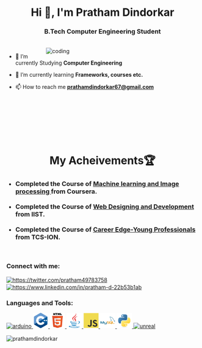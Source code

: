 <h1 align="center">Hi 👋, I'm Pratham Dindorkar</h1>
<h3 align="center">B.Tech Computer Engineering Student</h3>
<br>
<img align="right" alt="coding" width="400" src ="https://camo.githubusercontent.com/8bf6f6d78abc81fcf9c49f10649423e73ea44bc248e83aaae8759d401c829a84/68747470733a2f2f70687973696373677572756b756c2e66696c65732e776f726470726573732e636f6d2f323031392f30322f6368617261637465722d312e676966">

- 🔭 I’m currently Studying **Computer Engineering**

- 🌱 I’m currently learning **Frameworks, courses etc.**

- 📫 How to reach me **prathamdindorkar67@gmail.com**
<br><br><br><br><br><br><br><br>
<h1 align="center">My Acheivements🏆</h1>
<ul>
  <h3><li>Completed the Course of <a href="https://thingqbator.s3.ap-south-1.amazonaws.com/1632803507703_PrathamDindorkar_course_Course-Excellence-Template.pdf">Machine learning and Image processing </a> from Coursera.</li>
   <br><li>Completed the Course of <a href="https://github.com/PrathamDindorkar/PrathamDindorkar/blob/f7d2671e3416209573a788761b3af88f16078a26/Pratham%20Dindorkar.pdf">Web Designing and Development </a> from IIST.</li><br>
     <li>Completed the Course of <a href="">Career Edge-Young Professionals </a> from TCS-ION.</li></h3><br>
</ul>
<h3 align="left">Connect with me:</h3>
<p align="left">
<a href="https://twitter.com/https://twitter.com/pratham49783758" target="blank"><img align="center" src="https://raw.githubusercontent.com/rahuldkjain/github-profile-readme-generator/master/src/images/icons/Social/twitter.svg" alt="https://twitter.com/pratham49783758" height="30" width="40" /></a>
<a href="https://linkedin.com/in/https://www.linkedin.com/in/pratham-d-22b53b1ab" target="blank"><img align="center" src="https://raw.githubusercontent.com/rahuldkjain/github-profile-readme-generator/master/src/images/icons/Social/linked-in-alt.svg" alt="https://www.linkedin.com/in/pratham-d-22b53b1ab" height="30" width="40" /></a>
</p>

<h3 align="left">Languages and Tools:</h3>
<p align="left"> <a href="https://www.arduino.cc/" target="_blank" rel="noreferrer"> <img src="https://cdn.worldvectorlogo.com/logos/arduino-1.svg" alt="arduino" width="40" height="40"/> </a> <a href="https://www.w3schools.com/cpp/" target="_blank" rel="noreferrer"> <img src="https://raw.githubusercontent.com/devicons/devicon/master/icons/cplusplus/cplusplus-original.svg" alt="cplusplus" width="40" height="40"/> </a> <a href="https://www.w3.org/html/" target="_blank" rel="noreferrer"> <img src="https://raw.githubusercontent.com/devicons/devicon/master/icons/html5/html5-original-wordmark.svg" alt="html5" width="40" height="40"/> </a> <a href="https://www.java.com" target="_blank" rel="noreferrer"> <img src="https://raw.githubusercontent.com/devicons/devicon/master/icons/java/java-original.svg" alt="java" width="40" height="40"/> </a> <a href="https://developer.mozilla.org/en-US/docs/Web/JavaScript" target="_blank" rel="noreferrer"> <img src="https://raw.githubusercontent.com/devicons/devicon/master/icons/javascript/javascript-original.svg" alt="javascript" width="40" height="40"/> </a> <a href="https://www.mysql.com/" target="_blank" rel="noreferrer"> <img src="https://raw.githubusercontent.com/devicons/devicon/master/icons/mysql/mysql-original-wordmark.svg" alt="mysql" width="40" height="40"/> </a> <a href="https://www.python.org" target="_blank" rel="noreferrer"> <img src="https://raw.githubusercontent.com/devicons/devicon/master/icons/python/python-original.svg" alt="python" width="40" height="40"/> </a> <a href="https://unrealengine.com/" target="_blank" rel="noreferrer"> <img src="https://raw.githubusercontent.com/kenangundogan/fontisto/036b7eca71aab1bef8e6a0518f7329f13ed62f6b/icons/svg/brand/unreal-engine.svg" alt="unreal" width="40" height="40"/> </a> </p>

<p><img align="center" src="https://github-readme-stats.vercel.app/api/top-langs?username=prathamdindorkar&show_icons=true&locale=en&layout=compact" alt="prathamdindorkar" /></p>
